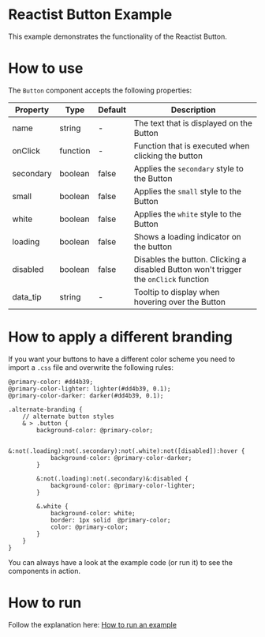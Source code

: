 # Reactist Button Example

This example demonstrates the functionality of the Reactist Button.

# How to use

The `Button` component accepts the following properties:

| Property | Type | Default | Description |
| --- | --- | --- | --- |
| name | string | - | The text that is displayed on the Button |
| onClick | function | - | Function that is executed when clicking the button |
| secondary | boolean | false | Applies the `secondary` style to the Button |
| small | boolean | false | Applies the `small` style to the Button |
| white | boolean | false | Applies the `white` style to the Button |
| loading | boolean | false | Shows a loading indicator on the button |
| disabled | boolean | false | Disables the button. Clicking a disabled Button won't trigger the `onClick` function |
| data_tip | string | - | Tooltip to display when hovering over the Button |

# How to apply a different branding
If you want your buttons to have a different color scheme you need to import a `.css` file and overwrite the following rules:

```less
@primary-color: #dd4b39;
@primary-color-lighter: lighter(#dd4b39, 0.1);
@primary-color-darker: darker(#dd4b39, 0.1);

.alternate-branding {
    // alternate button styles
    & > .button {
        background-color: @primary-color;

        &:not(.loading):not(.secondary):not(.white):not([disabled]):hover {
            background-color: @primary-color-darker;
        }

        &:not(.loading):not(.secondary)&:disabled {
            background-color: @primary-color-lighter;
        }

        &.white {
            background-color: white;
            border: 1px solid  @primary-color;
            color: @primary-color;
        }
    }
}
```

You can always have a look at the example code (or run it) to see the components in action.

# How to run

Follow the explanation here: [How to run an example](../README.md#how-to-run)

<!-- STORY -->
